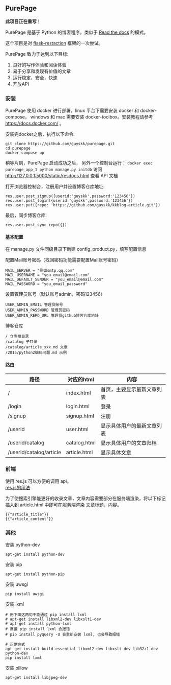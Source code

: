 ## PurePage

**此项目正在重写！**

PurePage 是基于 Python 的博客程序，类似于 [Read the docs](https://readthedocs.org/) 的模式。

这个项目是对 [flask-restaction](https://github.com/guyskk/flask-restaction) 框架的一次尝试。

PurePage 致力于达到以下目标:

1. 良好的写作体验和阅读体验
2. 易于分享和发现有价值的文章
3. 运行稳定，安全，快速
4. 开放API

### 安装

PurePage 使用 docker 进行部署，linux 平台下需要安装 docker 和 docker-compose，
windows 和 mac 需要安装 docker-toolbox。安装教程请参考 https://docs.docker.com/ 。

安装完docker之后，执行以下命令:
```
git clone https://github.com/guyskk/purepage.git
cd purepage
docker-compose up
```

稍等片刻，PurePage 启动成功之后，
另外一个控制台运行： `docker exec purepage_app_1 python manage.py initdb`
访问 http://127.0.0.1:5000/static/resdocs.html 查看 API 文档

打开浏览器控制台，注册用户并设置博客仓库地址:

    res.user.post_signup({userid:'guyskk',password:'123456'})
    res.user.post_login({userid:'guyskk',password:'123456'})
    res.user.put({repo: 'https://github.com/guyskk/kkblog-article.git'})

最后，同步博客仓库:

    res.user.post_sync_repo({})
	

#### 基本配置

在 manage.py 文件同级目录下新建 config_product.py，填写配置信息

配置Mail账号密码（找回密码功能需要配置Mail账号密码）

	MAIL_SERVER = "例如smtp.qq.com"
	MAIL_USERNAME = "you_email@email.com"
	MAIL_DEFAULT_SENDER = "you_email@email.com"
	MAIL_PASSWORD = "you_email_password"

设置管理员账号（默认账号admin，密码123456）

	USER_ADMIN_EMAIL 管理员账号
	USER_ADMIN_PASSWORD 管理员密码
	USER_ADMIN_REPO_URL 管理员github博客仓库地址


博客仓库
	
	/ 仓库根目录
	/catalog 子目录
	/catalog/article_xxx.md 文章
	/2015/python2编码问题.md 示例

#### 路由
	
路径                    | 对应的html        | 内容
----------------------- | ----------------- | --------------------------
/                       | index.html        | 首页，主要显示最新文章列表
/login                  | login.html        | 登录
/signup                 | signup.html       | 注册
/userid                 | user.html         | 显示具体用户的最新文章列表
/userid/catalog         | catalog.html      | 显示具体用户的文章归档
/userid/catalog/article | article.html      | 显示具体文章


### 前端

使用 res.js 可以方便的调用 api。  
[res.js的用法](http://flask-restaction.readthedocs.org/zh/latest/quickstart.html#res-js)


为了使搜索引擎能更好的收录文章，文章内容需要部分在服务端渲染，将以下标记插入到 article.html 中即可在服务端渲染 文章标题，内容。

	{{"article_title"}}
	{{"article_content"}}


### 其他

安装 python-dev

	apt-get install python-dev

安装 pip

	apt-get install python-pip

安装 uwsgi

	pip install uwsgi

安装 lxml

	# 用下面这两句不能通过 pip install lxml
	# apt-get install libxml2-dev libxslt1-dev
	# apt-get install python-lxml
	# 直接 pip install lxml 会报错
	# pip install pyquery -U 会重新安装 lxml, 也会导致报错

	# 正确方式
	apt-get install build-essential libxml2-dev libxslt-dev lib32z1-dev python-dev
	pip install lxml

安装 pillow

	apt-get install libjpeg-dev
	
